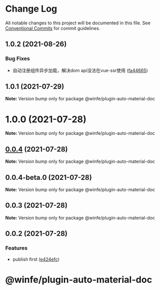 # Change Log

All notable changes to this project will be documented in this file.
See [Conventional Commits](https://conventionalcommits.org) for commit guidelines.

## 1.0.2 (2021-08-26)


### Bug Fixes

* 自动注册组件异步加载，解决dom api没法在vue-ssr使用 ([fa44665](https://github.com/cool-fe/winex-cli/commit/fa446650b8f03a4d55e33d6f64160a9d04f087d2))





## 1.0.1 (2021-07-29)

**Note:** Version bump only for package @winfe/plugin-auto-material-doc





# 1.0.0 (2021-07-28)

**Note:** Version bump only for package @winfe/plugin-auto-material-doc





## [0.0.4](https://github.com/cool-fe/winex-cli/compare/@winfe/plugin-auto-material-doc@0.0.4-beta.0...@winfe/plugin-auto-material-doc@0.0.4) (2021-07-28)

**Note:** Version bump only for package @winfe/plugin-auto-material-doc





## 0.0.4-beta.0 (2021-07-28)

**Note:** Version bump only for package @winfe/plugin-auto-material-doc





## 0.0.3 (2021-07-28)

**Note:** Version bump only for package @winfe/plugin-auto-material-doc





## 0.0.2 (2021-07-28)


### Features

* publish first ([e424efc](https://github.com/cool-fe/winex-cli/commit/e424efcc463b73df47f0279e06c91c0ca3614ab4))





# @winfe/plugin-auto-material-doc
